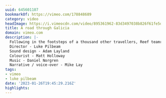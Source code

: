 ```yaml
---
uuid: 645601107
bookmarkOf: https://vimeo.com/178848689
category: video
headImage: https://i.vimeocdn.com/video/895361962-83d3497038b826f61fe5d7dbaa259db428d2ee4cfa7dba7a6e73dd6e464e2e73-d_640
title: A road through Galicia
domain: vimeo.com
description: |-
  Following in the footsteps of a thousand other travellers, Reef teamrider Mike Lay and  friends set off on the road west to Galicia. With a diverse range of surfboards and open minds to waves of various size and quality they explore the countless coves of north-west Spain, what it means to travel and whether it is the destination or the getting there that really matters.
  Director - Luke Pilbeam
  Sound design - Adam Layland
  Colourist - Matt Holloway
  Music - Daniel Norgren
  Narrative / voice-over - Mike Lay
tags:
- vimeo
- luke pilbeam
date: '2023-01-26T19:45:29.216Z'
highlights:
---
```



